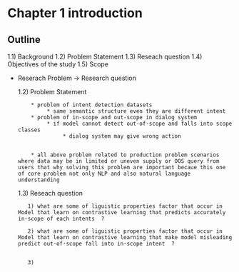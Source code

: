 # Chapter 1 introduction 

 Outline 
---
 
 1.1)  Background 
 1.2)  Problem Statement 
 1.3)  Reseach question 
 1.4)  Objectives of the study 
 1.5)  Scope


   
* Reserach Problem -> Research question 

   1.2) Problem Statement 
         
          * problem of intent detection datasets 
               * same semantic structure even they are different intent  
          * problem of in-scope and out-scope in dialog system 
               * if model cannot detect out-of-scope and falls into scope classes 
                    * dialog system may give wrong action    


          * all above problem related to production problem scenarios where data may be in limited or uneven supply or OOS query from users that why solving this problem are important becaue this one of core problem not only NLP and also natural language understanding  
  
   1.3) Reseach question 
         
         1) what are some of liguistic properties factor that occur in Model that learn on contrastive learning that predicts accurately in-scope of each intents  ?

         2) what are some of liguistic properties factor that occur in Model that learn on contrastive learning that make model misleading predict out-of-scope fall into in-scope intent  ? 


         3)  

